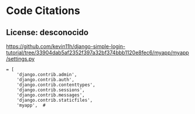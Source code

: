 # Code Citations

## License: desconocido
https://github.com/kevin11h/django-simple-login-tutorial/tree/33904dab5af2352f397a32bf374bbb1120e8fec6/myapp/myapp/settings.py

```
= [
    'django.contrib.admin',
    'django.contrib.auth',
    'django.contrib.contenttypes',
    'django.contrib.sessions',
    'django.contrib.messages',
    'django.contrib.staticfiles',
    'myapp',  #
```

